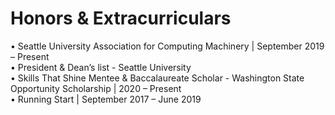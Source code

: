 # Honors & Extracurriculars

• Seattle University Association for Computing Machinery | September 2019 – Present\
• President & Dean’s list - Seattle University\
• Skills That Shine Mentee & Baccalaureate Scholar - Washington State Opportunity Scholarship | 2020 – Present\
• Running Start | September 2017 – June 2019
